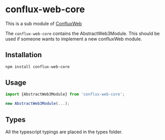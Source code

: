 # conflux-web-core

This is a sub module of [ConfluxWeb][repo]

The ```conflux-web-core``` contains the AbstractWeb3Module. 
This should be used if someone wants to implement a new confluxWeb module. 

## Installation

```bash
npm install conflux-web-core
```

## Usage

```js
import {AbstractWeb3Module} from 'conflux-web-core';

new AbstractWeb3Module(...);
```

## Types 

All the typescript typings are placed in the types folder. 

[repo]: https://github.com/Conflux-Chain/ConfluxWeb
